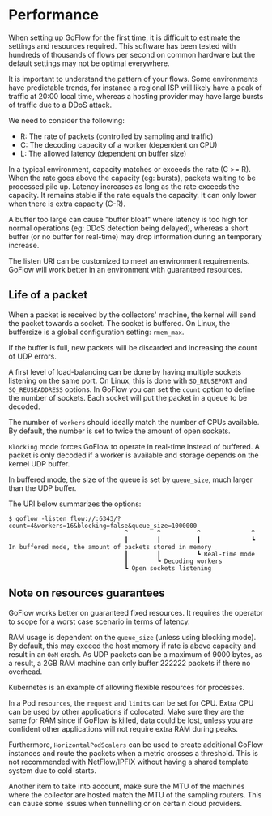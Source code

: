 # Performance

When setting up GoFlow for the first time, it is difficult to estimate the settings and resources required.
This software has been tested with hundreds of thousands of flows per second on common hardware but the default settings may not be optimal everywhere.

It is important to understand the pattern of your flows.
Some environments have predictable trends, for instance a regional ISP will likely have a peak of traffic at 20:00 local time,
whereas a hosting provider may have large bursts of traffic due to a DDoS attack.

We need to consider the following:

* R: The rate of packets (controlled by sampling and traffic)
* C: The decoding capacity of a worker (dependent on CPU)
* L: The allowed latency (dependent on buffer size)

In a typical environment, capacity matches or exceeds the rate (C >= R).
When the rate goes above the capacity (eg: bursts), packets waiting to be processed pile up.
Latency increases as long as the rate exceeds the capacity. It remains stable if the rate equals the capacity.
It can only lower when there is extra capacity (C-R).

A buffer too large can cause "buffer bloat" where latency is too high for normal operations (eg: DDoS detection being delayed),
whereas a short buffer (or no buffer for real-time) may drop information during an temporary increase.

The listen URI can be customized to meet an environment requirements.
GoFlow will work better in an environment with guaranteed resources.

## Life of a packet

When a packet is received by the collectors' machine, the kernel will send the packet towards a socket.
The socket is buffered. On Linux, the buffersize is a global configuration setting: `rmem_max`.

If the buffer is full, new packets will be discarded and increasing the count of
UDP errors.

A first level of load-balancing can be done by having multiple sockets listening
on the same port.
On Linux, this is done with `SO_REUSEPORT` and `SO_REUSEADDRESS` options.
In GoFlow you can set the `count` option to define the number of sockets.
Each socket will put the packet in a queue to be decoded.

The number of `workers` should ideally match the number of CPUs available.
By default, the number is set to twice the amount of open sockets.

`Blocking` mode forces GoFlow to operate in real-time instead of buffered. A packet is only decoded if
a worker is available and storage depends on the kernel UDP buffer.

In buffered mode, the size of the queue is set by `queue_size`, much larger than the UDP buffer.

The URI below summarizes the options:

```
$ goflow -listen flow://:6343/?count=4&workers=16&blocking=false&queue_size=1000000
                                ^        ^          ^              ^
                                ┃        ┃          ┃              ┗ In buffered mode, the amount of packets stored in memory
                                ┃        ┃          ┗ Real-time mode
                                ┃        ┗ Decoding workers
                                ┗ Open sockets listening
```

## Note on resources guarantees

GoFlow works better on guaranteed fixed resources.
It requires the operator to scope for a worst case scenario in terms of latency.

RAM usage is dependent on the `queue_size` (unless using blocking mode).
By default, this may exceed the host memory if rate is above capacity and result in an `OoM` crash.
As UDP packets can be a maximum of 9000 bytes, as a result, a 2GB RAM machine can only buffer 222222 packets if there no overhead.

Kubernetes is an example of allowing flexible resources for processes.

In a Pod `resources`, the `request` and `limits` can be set for CPU. Extra CPU can be used by other applications if colocated.
Make sure they are the same for RAM since if GoFlow is killed, data could be lost, unless you are confident other applications
will not require extra RAM during peaks.

Furthermore, `HorizontalPodScalers` can be used to create additional GoFlow instances and route the packets when a metric crosses a threshold.
This is not recommended with NetFlow/IPFIX without having a shared template system due to cold-starts.

Another item to take into account, make sure the MTU of the machines where the collector are hosted match
the MTU of the sampling routers. This can cause some issues when tunnelling or on certain cloud providers. 

